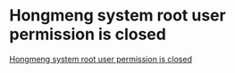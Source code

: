 # Hongmeng system root user permission is closed
[Hongmeng system root user permission is closed](https://aiwithcloud.com/2022/09/19/hongmeng_system_root_user_permission_is_closed/)